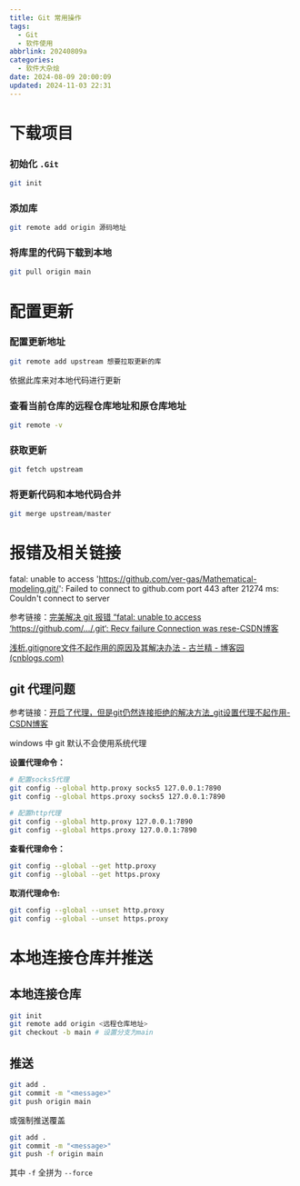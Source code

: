 ```yaml
---
title: Git 常用操作
tags:
  - Git
  - 软件使用
abbrlink: 20240809a
categories:
  - 软件大杂烩
date: 2024-08-09 20:00:09
updated: 2024-11-03 22:31
---
```


# 下载项目

### 初始化 `.Git`
```bash
git init
```

### 添加库
```bash
git remote add origin 源码地址
```

### 将库里的代码下载到本地
```bash
git pull origin main
```

# 配置更新

### 配置更新地址
```bash
git remote add upstream 想要拉取更新的库
```
依据此库来对本地代码进行更新


### 查看当前仓库的远程仓库地址和原仓库地址
```bash
git remote -v
```

### 获取更新
```bash
git fetch upstream
```

### 将更新代码和本地代码合并
```bash
git merge upstream/master
```


# 报错及相关链接


fatal: unable to access 'https://github.com/ver-gas/Mathematical-modeling.git/': Failed to connect to github.com port 443 after 21274 ms: Couldn't connect to server

参考链接：[完美解决 git 报错 “fatal: unable to access ‘https://github.com/.../.git‘: Recv failure Connection was rese-CSDN博客](https://blog.csdn.net/qq_43546721/article/details/139506583)



[浅析.gitignore文件不起作用的原因及其解决办法 - 古兰精 - 博客园 (cnblogs.com)](https://www.cnblogs.com/goloving/p/15017769.html#:~:text=%E6%B5%85%E6%9E%90.gitigno#:~:text=%E6%B5%85%E6%9E%90.gitigno)



## git 代理问题

参考链接：[开启了代理，但是git仍然连接拒绝的解决方法_git设置代理不起作用-CSDN博客](https://blog.csdn.net/wtl1992/article/details/131743283)

windows 中 git 默认不会使用系统代理

**设置代理命令：**

```bash
# 配置socks5代理
git config --global http.proxy socks5 127.0.0.1:7890
git config --global https.proxy socks5 127.0.0.1:7890
 
# 配置http代理
git config --global http.proxy 127.0.0.1:7890
git config --global https.proxy 127.0.0.1:7890
```

**查看代理命令：**
```bash
git config --global --get http.proxy
git config --global --get https.proxy
```

**取消代理命令:**
```bash
git config --global --unset http.proxy
git config --global --unset https.proxy
```


# 本地连接仓库并推送

## 本地连接仓库
```bash
git init
git remote add origin <远程仓库地址>
git checkout -b main # 设置分支为main
```

## 推送
```bash
git add .
git commit -m "<message>"
git push origin main
```

或强制推送覆盖
```bash
git add .
git commit -m "<message>"
git push -f origin main
```
其中 `-f` 全拼为 `--force`

